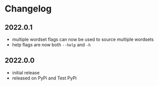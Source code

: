 # Changelog

## 2022.0.1
- multiple wordset flags can now be used to source multiple wordsets
- help flags are now both `--help` and `-h`

## 2022.0.0
- initial release
- released on PyPi and Test PyPi
